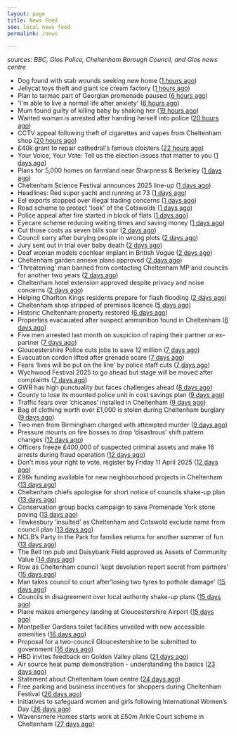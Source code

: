 ```yaml
---
layout: page
title: News Feed
seo: local news feed
permalink: /news

---
```


_sources: BBC, Glos Police, Cheltenham Borough Council, and Glos news centre_

<!-- news_marker starts -->
- Dog found with stab wounds seeking new home ([1 hours ago](https://www.bbc.com/news/articles/c1drp3g362zo))
- Jellycat toys theft and giant ice cream factory ([1 hours ago](https://www.bbc.com/news/articles/cwy6g3dzn5no))
- Plan to tarmac part of Georgian promenade paused ([6 hours ago](https://www.bbc.com/news/articles/czx4gp8455ro))
- 'I'm able to live a normal life after anxiety' ([6 hours ago](https://www.bbc.com/news/articles/cq8yjng9vkeo))
- Mum found guilty of killing baby by shaking her ([19 hours ago](https://www.bbc.com/news/articles/c5ypx3g2p29o))
- Wanted woman is arrested after handing herself into police ([20 hours ago](https://gloucesternewscentre.co.uk/wanted-woman-is-arrested-after-handing-herself-into-police/))
- CCTV appeal following theft of cigarettes and vapes from Cheltenham shop ([20 hours ago](https://gloucesternewscentre.co.uk/cctv-appeal-following-theft-of-cigarettes-and-vapes-from-cheltenham-shop/))
- £40k grant to repair cathedral's famous cloisters ([22 hours ago](https://www.bbc.com/news/articles/c0kx461kezeo))
- Your Voice, Your Vote: Tell us the election issues that matter to you ([1 days ago](https://www.bbc.com/news/articles/cz440j1x4xno))
- Plans for 5,000 homes on farmland near Sharpness & Berkeley ([1 days ago](https://www.bbc.co.uk/sounds/play/p0l1v3k3))
- Cheltenham Science Festival announces 2025 line-up ([1 days ago](https://www.bbc.com/news/articles/clyq20y0lm1o))
- Headlines: Red super yacht and running at 73 ([1 days ago](https://www.bbc.com/news/articles/ckg5lv8pk0ro))
- Eel exports stopped over illegal trading concerns ([1 days ago](https://www.bbc.com/news/articles/cvg7wl7jywzo))
- Road scheme to protect 'look' of the Cotswolds ([1 days ago](https://www.bbc.com/news/articles/ckg1nmkdp8lo))
- Police appeal after fire started in block of flats ([1 days ago](https://www.bbc.com/news/articles/cdde4qnddqvo))
- Eyecare scheme reducing waiting times and saving money ([1 days ago](https://www.bbc.com/news/articles/c75dn5p29q5o))
- Cut those costs as seven bills soar ([2 days ago](https://www.bbc.co.uk/sounds/play/p0l1mstk))
- Council sorry after burying people in wrong plots ([2 days ago](https://www.bbc.com/news/articles/c0r5895gpn7o))
- Jury sent out in trial over baby death ([2 days ago](https://www.bbc.com/news/articles/cy5ryyd491wo))
- Deaf woman models cochlear implant in British Vogue ([2 days ago](https://www.bbc.com/news/articles/c3e4ydx8vvjo))
- Cheltenham garden annexe plans approved ([2 days ago](https://gloucesternewscentre.co.uk/cheltenham-garden-annexe-plans-approved/))
- ‘Threatening’ man banned from contacting Cheltenham MP and councils for another two years ([2 days ago](https://gloucesternewscentre.co.uk/threatening-man-banned-from-contacting-cheltenham-mp-and-councils-for-another-two-years/))
- Cheltenham hotel extension approved despite privacy and noise concerns ([2 days ago](https://gloucesternewscentre.co.uk/cheltenham-hotel-extension-approved-despite-privacy-and-noise-concerns/))
- Helping Charlton Kings residents prepare for flash flooding ([2 days ago](https://www.cheltenham.gov.uk/news/article/3000/helping_charlton_kings_residents_prepare_for_flash_flooding))
- Cheltenham shop stripped of premises licence ([5 days ago](https://gloucesternewscentre.co.uk/cheltenham-shop-stripped-of-premises-licence/))
- Historic Cheltenham property restored ([6 days ago](https://gloucesternewscentre.co.uk/historic-cheltenham-property-restored/))
- Properties evacauated after suspect ammunition found in Cheltenham ([6 days ago](https://gloucesternewscentre.co.uk/propeties-evacauated-after-suspect-ammuintion-found-in-cheltenham/))
- Five men arrested last month on suspicion of raping their partner or ex-partner ([7 days ago](https://gloucesternewscentre.co.uk/five-men-arrested-last-month-on-suspicion-of-raping-their-partner-or-ex-partner/))
- Gloucestershire Police cuts jobs to save 12 million ([7 days ago](https://www.bbc.co.uk/sounds/play/p0l0mzhx))
- Evacuation cordon lifted after grenade scare ([7 days ago](https://gloucesternewscentre.co.uk/evacuation-cordon-lifted-after-grenade-scare/))
- Fears ‘lives will be put on the line’ by police staff cuts ([7 days ago](https://gloucesternewscentre.co.uk/fears-lives-will-be-put-on-the-line-by-police-staff-cuts/))
- Wychwood Festival 2025 to go ahead but stage will be moved after complaints ([7 days ago](https://gloucesternewscentre.co.uk/wychwood-festival-2025-to-go-ahead-but-stage-will-be-moved-after-complaints/))
- GWR has high punctuality but faces challenges ahead ([8 days ago](https://www.bbc.co.uk/sounds/play/p0l0f06h))
- County to lose its mounted police unit in cost savings plan ([9 days ago](https://gloucesternewscentre.co.uk/county-to-lose-its-mounted-police-unit-in-cost-savings-plan/))
- Traffic fears over ‘chicanes’ installed in Cheltenham ([9 days ago](https://gloucesternewscentre.co.uk/traffic-fears-over-chicanes-installed-in-cheltenham/))
- Bag of clothing worth over £1,000 is stolen during Cheltenham burglary ([9 days ago](https://gloucesternewscentre.co.uk/bag-of-clothing-worth-over-1000-is-stolen-during-cheltenham-burglary/))
- Two men from Birmingham charged with attempted murder ([9 days ago](https://gloucesternewscentre.co.uk/two-men-from-birmingham-charged-with-attempted-murder/))
- Pressure mounts on fire bosses to drop ‘disastrous’ shift pattern changes ([12 days ago](https://gloucesternewscentre.co.uk/pressure-mounts-on-fire-bosses-to-drop-disastrous-shift-pattern-changes/))
- Officers freeze £400,000 of suspected criminal assets and make 16 arrests during fraud operation ([12 days ago](https://gloucesternewscentre.co.uk/officers-freeze-400000-of-suspected-criminal-assets-and-make-16-arrests-during-fraud-operation/))
- Don’t miss your right to vote, register by Friday 11 April 2025 ([12 days ago](https://www.cheltenham.gov.uk/news/article/2999/dont_miss_your_right_to_vote_register_by_friday_11_april_2025))
- £96k funding available for new neighbourhood projects in Cheltenham ([13 days ago](https://www.cheltenham.gov.uk/news/article/2998/96k_funding_available_for_new_neighbourhood_projects_in_cheltenham))
- Cheltenham chiefs apologise for short notice of councils shake-up plan ([13 days ago](https://gloucesternewscentre.co.uk/cheltenham-chiefs-apologise-for-short-notice-of-councils-shake-up-plan/))
- Conservation group backs campaign to save Promenade York stone paving ([13 days ago](https://gloucesternewscentre.co.uk/conservation-group-backs-campaign-to-save-promenade-york-stone-paving/))
- Tewkesbury ‘insulted’ as Cheltenham and Cotswold exclude name from council plan ([13 days ago](https://gloucesternewscentre.co.uk/tewkesbury-insulted-as-cheltenham-and-cotswold-exclude-name-from-council-plan/))
- NCLB’s Party in the Park for families returns for another summer of fun ([13 days ago](https://www.cheltenham.gov.uk/news/article/2997/nclbs_party_in_the_park_for_families_returns_for_another_summer_of_fun))
- The Bell Inn pub and Daisybank Field approved as Assets of Community Value ([14 days ago](https://www.cheltenham.gov.uk/news/article/2996/the_bell_inn_pub_and_daisybank_field_approved_as_assets_of_community_value))
- Row as Cheltenham council ‘kept devolution report secret from partners’ ([15 days ago](https://gloucesternewscentre.co.uk/row-as-cheltenham-council-kept-devolution-report-secret-from-partners/))
- Man takes council to court after’losing two tyres to pothole damage’ ([15 days ago](https://gloucesternewscentre.co.uk/man-takes-council-to-court-afterlosing-two-tyres-to-pothole-damage/))
- Councils in disagreement over local authority shake-up plans ([15 days ago](https://gloucesternewscentre.co.uk/councils-in-disagreement-over-local-authority-shake-up-plans/))
- Plane makes emergency landing at Gloucestershire Airport ([15 days ago](https://gloucesternewscentre.co.uk/plane-makes-emergency-landing-at-gloucestershire-airport/))
- Montpellier Gardens toilet facilities unveiled with new accessible amenities ([16 days ago](https://www.cheltenham.gov.uk/news/article/2995/montpellier_gardens_toilet_facilities_unveiled_with_new_accessible_amenities))
- Proposal for a two-council Gloucestershire to be submitted to government ([16 days ago](https://www.cheltenham.gov.uk/news/article/2994/proposal_for_a_two-council_gloucestershire_to_be_submitted_to_government))
- HBD invites feedback on Golden Valley plans ([21 days ago](https://www.cheltenham.gov.uk/news/article/2993/hbd_invites_feedback_on_golden_valley_plans))
- Air source heat pump demonstration - understanding the basics ([23 days ago](https://www.cheltenham.gov.uk/news/article/2992/air_source_heat_pump_demonstration_-_understanding_the_basics))
- Statement about Cheltenham town centre ([24 days ago](https://www.cheltenham.gov.uk/news/article/2991/statement_about_cheltenham_town_centre))
- Free parking and business incentives for shoppers during Cheltenham Festival ([26 days ago](https://www.cheltenham.gov.uk/news/article/2990/free_parking_and_business_incentives_for_shoppers_during_cheltenham_festival))
- Initiatives to safeguard women and girls following International Women’s Day ([26 days ago](https://www.cheltenham.gov.uk/news/article/2989/initiatives_to_safeguard_women_and_girls_following_international_womens_day))
- Wavensmere Homes starts work at £50m Arkle Court scheme in Cheltenham ([27 days ago](https://www.cheltenham.gov.uk/news/article/2988/wavensmere_homes_starts_work_at_50m_arkle_court_scheme_in_cheltenham))

<!-- news_marker ends -->

